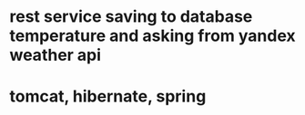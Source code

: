 # rest service saving to database temperature and asking from yandex weather api
# tomcat, hibernate, spring
